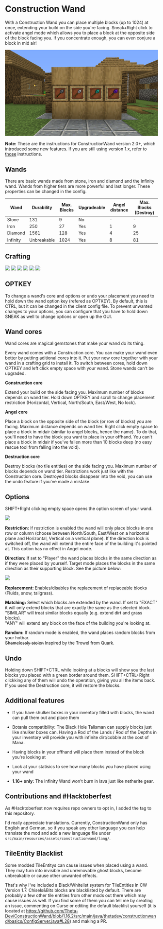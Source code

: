 # Construction Wand

With a Construction Wand you can place multiple blocks (up to 1024) at once, extending your build on the side you're
facing. Sneak+Right click to activate angel mode which allows you to place a block at the opposite side of the block
facing you. If you concentrate enough, you can even conjure a block in mid air!

![](images/wands.png)

**Note:** These are the instructions for ConstructionWand version 2.0+, which introduced some new features.
If you are still using version 1.x, refer to [those](https://github.com/Theta-Dev/ConstructionWand/tree/1.16.2-1.7)
instructions.

## Wands

There are basic wands made from stone, iron and diamond and the Infinity wand. Wands from higher tiers are more powerful
and last longer. These properties can be changed in the config.

| Wand     | Durability  | Max. Blocks | Upgradeable | Angel distance | Max. Blocks (Destroy) |
|----------|-------------|-------------|-------------|----------------|-----------------------|
| Stone    | 131         | 9           | No          | -              | -                     |
| Iron     | 250         | 27          | Yes         | 1              | 9                     |
| Diamond  | 1561        | 128         | Yes         | 4              | 25                    |
| Infinity | Unbreakable | 1024        | Yes         | 8              | 81                    |

## Crafting
![](https://raw.githubusercontent.com/Theta-Dev/ConstructionWand/1.16.2/images/crafting1.png)
![](https://raw.githubusercontent.com/Theta-Dev/ConstructionWand/1.16.2/images/crafting2.png)
![](https://raw.githubusercontent.com/Theta-Dev/ConstructionWand/1.16.2/images/crafting3.png)
![](https://raw.githubusercontent.com/Theta-Dev/ConstructionWand/1.16.2/images/crafting4.png)
![](https://raw.githubusercontent.com/Theta-Dev/ConstructionWand/1.16.2/images/crafting5.png)
![](https://raw.githubusercontent.com/Theta-Dev/ConstructionWand/1.16.2/images/crafting6.png)

## OPTKEY

To change a wand's core and options or undo your placement you need to hold down the wand option key
(refered as OPTKEY). By default, this is CTRL, but it can be changed in the client config file. To prevent unwanted
changes to your options, you can configure that you have to hold down SNEAK as well to change options or open up the
GUI.

## Wand cores

Wand cores are magical gemstones that make your wand do its thing.

Every wand comes with a Construction core. You can make your wand even better by putting
aditional cores into it. Put your new core together with your wand in a
crafting grid to install it. To switch between cores, hold down OPTKEY and left click empty space
with your wand.
Stone wands can't be upgraded.

**Construction core**

Extend your build on the side facing you. Maximum number of blocks depends on wand tier.
Hold down OPTKEY and scroll to change placement restriction
(Horizontal, Vertical, North/South, East/West, No lock).

**Angel core**

Place a block on the opposite side of the block (or row of blocks) you are facing. Maximum distance depends
on wand tier. Right click empty space to place a block in midair (similar to angel blocks, hence the name).
To do that, you'll need to have the block you want to place in your offhand. You can't place a block in midair
if you've fallen more than 10 blocks deep (no easy rescue tool from falling into the void).

**Destruction core**

Destroy blocks (no tile entities) on the side facing you. Maximum number of blocks depends on wand tier.
Restrictions work just like with the Construction core. Destroyed blocks disappear into the void,
you can use the undo feature if you've made a mistake.

## Options
SHIFT+Right clicking empty space opens the option screen of your wand.

![](https://raw.githubusercontent.com/Theta-Dev/ConstructionWand/1.15/images/options.png)

**Restriction:** If restriction is enabled the wand will only place blocks in one row or column
(choose between North/South, East/West on a horizontal plane and Horizontal, Vertical on a vertical plane).
If the direction lock is switched off, the wand will extend the entire face of the building it's pointed at.
This option has no effect in Angel mode.

**Direction:** If set to "Player" the wand places blocks in the same direction as if they were placed by yourself.
Target mode places the blocks in the same direction as their supporting block. See the picture below:

![](https://raw.githubusercontent.com/Theta-Dev/ConstructionWand/1.15/images/placedir.png)

**Replacement:** Enables/disables the replacement of replaceable blocks (Fluids, snow, tallgrass).

**Matching:** Select which blocks are extended by the wand. If set to "EXACT" it will only extend blocks that
are exactly the same as the selected block.<br>
"SIMILAR" will treat similar blocks equally (e.g. extend dirt and grass blocks).<br>
"ANY" will extend any block on the face of the building you're looking at.

**Random:** If random mode is enabled, the wand places random blocks from your hotbar.<br>
~~Shamelessly stolen~~ Inspired by the Trowel from Quark.

## Undo
Holding down SHIFT+CTRL while looking at a blocks will show you the last blocks you placed with a green border
around them. SHIFT+CTRL+Right clickking any of them will undo the operation, giving you all the items back.
If you used the Destruction core, it will restore the blocks.

## Additional features
- If you have shulker boxes in your inventory filled with blocks, the wand can pull them out and place them

- Botania compatibility: The Black Hole Talisman can supply blocks just like shulker boxes can.
  Having a Rod of the Lands / Rod of the Depths in your inventory will provide you with infinite dirt/cobble
  at the cost of Mana.

- Having blocks in your offhand will place them instead of the block you're looking at

- Look at your statisics to see how many blocks you have placed using your wand

- **1.16+ only:** The Infinity Wand won't burn in lava just like netherite gear.

## Contributions and #Hacktoberfest
As #Hacktoberfest now requires repo owners to opt in, I added the tag to this repository.

I'd really appreciate translations. Currently, ConstructionWand only has English and German,
so if you speak any other language you can help translate the mod and add a new language file
under `src/main/resources/assets/constructionwand/lang/`.

## TileEntity Blacklist
Some modded TileEntitys can cause issues when placed using a wand. They may turn into invisible and
unremovable ghost blocks, become unbreakable or cause other unwanted effects.

That's why I've included a Black/Whitelist system
for TileEntities in CW Version 1.7. Chisels&Bits blocks are blacklisted by default.
There are probably a few other tile entities from other mods out there which may cause issues as well.
If you find some of them you can tell me by creating
an issue, commenting on Curse or editing the default blacklist yourself
(it is located at https://github.com/Theta-Dev/ConstructionWand/blob/1.16.2/src/main/java/thetadev/constructionwand/basics/ConfigServer.java#L28)
and making a PR.
